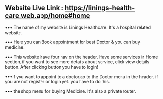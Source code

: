 ## Website Live Link : https://linings-health-care.web.app/home#home

••• The name of my website is Linings Healthcare. 
    It's a hospital related website. 
  
••• Here you can Book appointment for best Doctor
    & you can buy medicine.

••• This website have four nav on the header.
    Have some services in Home section, if you 
    want to see more details about service, click 
    view details button. After clicking button
    you have to login!

•••If you want to appoint to a doctor.go to the Doctor
   menu in the header. if you are not register or login 
   yet. you have to do this.
   
   
••• the shop menu for buying Medicine. It's also a
   private router.
